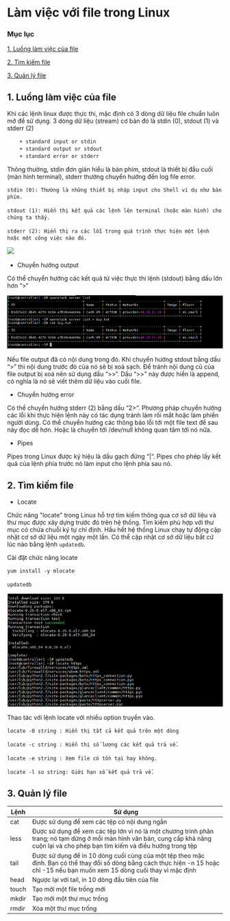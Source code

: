 # Làm việc với file trong Linux

### Mục lục

[1. Luồng làm việc của file](#work)

[2. Tìm kiếm file](#search)

[3. Quản lý file](#mana)


<a name="work"></a>
## 1. Luồng làm việc của file

Khi các lệnh linux được thực thi, mặc định có 3 dòng dữ liệu file chuẩn luôn mở để sử dụng. 3 dòng dữ liệu (stream) cơ bản đó là stdin (0), stdout (1) và stderr (2)

```sh
	+ standard input or stdin	
	+ standard output or stdout
	+ standard error or stderr
```
Thông thường, stdin đơn giản hiểu là bàn phím, stdout là thiết bị đầu cuối (màn hình terminal), stderr thường chuyển hướng đến log file error.
 
	stdin (0): Thường là những thiết bị nhập input cho Shell ví dụ như bàn phím.
	
	stdout (1): Hiển thị kết quả các lệnh lên terminal (hoặc màn hình) cho chúng ta thấy.
	
	stderr (2): Hiển thị ra các lỗi trong quá trình thực hiện một lệnh hoặc một công việc nào đó.

![](../images/working-files/images1.png)

- Chuyển hướng output

Có thể chuyển hướng các kết quả từ việc thực thi lệnh (stdout) bằng dấu lớn hơn “>“


![](../images/working-files/Screenshot_247.png)


Nếu file output đã có nội dung trong đó. Khi chuyển hướng stdout bằng dấu “>” thì nội dung trước đó của nó sẽ bị xoá sạch. Để tránh nội dung cũ của file output bị xoá nên sử dụng dấu “>>“. Dấu “>>” này được hiển là append, có nghĩa là nó sẽ viết thêm dữ liệu vào cuối file.


- Chuyển hướng error

Có thể chuyển hướng stderr (2) bằng dấu “2>“. Phương pháp chuyển hướng các lỗi khi thực hiện lệnh này có tác dụng tránh làm rối mắt hoặc làm phiền người dùng. Có thể chuyển hướng các thông báo lỗi tới một file text để sau này đọc dễ hơn. Hoặc là chuyển tới /dev/null không quan tâm tới nó nữa.

- Pipes

Pipes trong Linux được ký hiệu là dấu gạch đứng “|“. Pipes cho phép lấy kết quả của lệnh phía trước nó làm input cho lệnh phía sau nó.

<a name="search"></a>
## 2. Tìm kiếm file

- Locate

Chức năng "locate" trong Linux hỗ trợ tìm kiếm thông qua cơ sở dữ liệu và thư mục được xây dựng trước đó trên hệ thống. Tìm kiếm phù hợp với thư mục có chứa chuỗi ký tự chỉ định. Hầu hết hệ thống Linux chạy tự động cập nhật cơ sở dữ liệu một ngày một lần. Có thể cập nhật cơ sở dữ liệu bất cứ lúc nào bằng lệnh `updatedb`.

Cài đặt chức năng locate

```
yum install -y mlocate

updatedb
```

![](../images/working-files/Screenshot_248.png)

Thao tác với lệnh locate với nhiều option truyền vào.

```
locate -0 string : Hiển thị tất cả kết quả trên một dòng

locate -c string : Hiển thị số lượng các kết quả trả về.

locate -e string : Xem file có tồn tại hay không.

locate -l so string: Giới hạn số kết quả trả về.
```

<a name="mana"></a>
## 3. Quản lý file

|Lệnh|Sử dụng|
|-------|-----------|
|cat  |Được sử dụng để xem các tệp có nội dung ngắn|
|less |Được sử dụng để xem các tệp lớn vì nó là một chương trình phân trang; nó tạm dừng ở mỗi màn hình văn bản, cung cấp khả năng cuộn lại và cho phép bạn tìm kiếm và điều hướng trong tệp|
|tail |Được sử dụng để in 10 dòng cuối cùng của một tệp theo mặc định. Bạn có thể thay đổi số dòng bằng cách thực hiện -n 15 hoặc chỉ -15 nếu bạn muốn xem 15 dòng cuối thay vì mặc định|
|head |Ngược lại với tail, in 10 dòng đầu tiên của file|
|touch|Tạo mới một file trống mới|
|mkdir|Tạo mới một thư mục trống|
|rmdir|Xóa một thư mục trống|












	
	